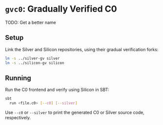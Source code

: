 # `gvc0`: Gradually Verified C0

TODO: Get a better name

## Setup

Link the Silver and Silicon repositories, using their gradual verification forks:
```sh
ln -s ../silver-gv silver
ln -s ../silicon-gv silicon
```

## Running

Run the C0 frontend and verify using Silicon in SBT:

```sh
sbt
  run <file.c0> [--c0] [--silver]
```

Use `--c0` or `--silver` to print the generated C0 or Silver source code, respectively.
